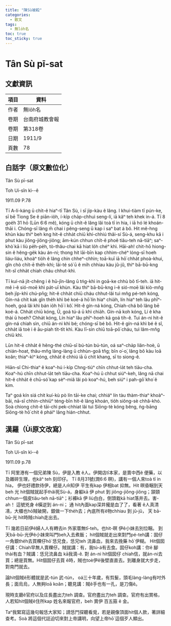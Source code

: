 ```yaml
---
title: "陳Sù被殺"
categories:
  - 散文
tags:
  - 無lo̍h名
toc: true
toc_sticky: true
---
```


# Tân Sù pī-sat

## 文獻資訊

| 項目 | 資料 |
|---|---|
| 作者 | 無lo̍h名 |
| 卷期 | 台南府城教會報 |
| 卷期 | 第318卷 |
| 日期 | 1911/9 |
| 頁數 | 78 |

## 白話字（原文數位化）

Tân Sù pī-sat

Toh Uí-sîn kì--ê

1911.09 P.78

Tī A-lí-káng ū chi̍t-ê hiaⁿ-tī Tân Sù, i sī ji̍p-kàu ê lâng. I khui-tiàm tī pún-ke, sī bē Tiong Se ê piān-io̍h, í-ki̍p cha̍p-chhuì seng-lí, iā kâⁿ teh khek ìn-á. Tī 8 goe̍h 31 hō (Lūn 6:6 mê), kóng ū chi̍t-ê lâng lâi toà tī in hia, i iā hó lé khoán-thāi i. Chóng-sī lâng m̄ chai i pêng-seng ū kap i saⁿ bat á bô. Hit mê-hng khùn kàu thiⁿ beh kng hit-ê chha̍t chiū khí-chhiú thâi-sí Sù-á, seng-khu kā i phut kàu jiông-jiông-jiông; ām-kún chhun chi̍t-ê phoê tiâu-teh nā-tiāⁿ; saⁿ-khò͘ kā i liù pe̍h-pe̍h, tò-thâu-chai kā hiat lo̍h chéⁿ khì. Hāi-ah! chit-hō hiong-sin ê hêng-ge̍k kàu án-ni; thong hit lāi-bīn kap chhim-chéⁿ lóng-sī hoeh liáu-liáu, khoàⁿ tio̍h ê lâng chin chheⁿ-chhìn; toā-kuī iā hō͘ chha̍t phoà-khui, gîn chò chi̍t-ē the̍h-khì; lāi-té só͘ ū ê mi̍h chhiau kàu jû-jû, thiⁿ bā-bū-kng hit-sî chha̍t chiah cháu chhut-khì.

Tī kuí-nā ji̍t-chêng i ê hū-jîn-lâng ū tńg-khì in goā-ke chhù bô tī-teh. iā hit-mê i-ê sió-moē khì pa̍t-uī khùn. Kàu thiⁿ bā-bū-kng i-ê sió-moē lâi kiò-mn̂g beh ji̍p-khì chú-pn̄g; hit-ê chha̍t chiū cháu chhut-lâi tuì mn̂g pé-teh kóng, Gín-ná chi̍t kak gîn the̍h khì bé koé-á hō͘ lín hiaⁿ chia̍h, lín hiaⁿ teh lâu phīⁿ-hoeh, goá lâi khì bán io̍h hō͘ i kô͘. Hit-ê gín-ná kóng, Chiah-chá bô lâng bē koé-á. Chha̍t chiū kóng, Ū, goá tú-á ū khì chia̍h. Gín-nā koh kóng, Lí ê kha thài ū hoeh? Chha̍t kóng, Lín hiaⁿ lâu phīⁿ-hoeh kā goá tih-ê. Tuì án-ni hit-ê gín-ná chiah sìn, chiū án-ni khì bé; chóng-sī bé bô. Hit-ê gín-ná khì bé ê sî, chha̍t iā toè i ê āu-piah ti̍t-ti̍t khì. Kàu lī-sin chiū toā-pō͘ cháu, tuì lâm-mn̂g chiū khì.

Lūn hit-ê chha̍t ê hêng-thé chiū-sī bú-tún bú-tún, oá saⁿ-cha̍p liân-hoè, ū chián-hoat, thâu-mn̂g làng-làng ū chhùn-goā tn̂g; bīn o͘-o͘, lâng bô kàu loā koân; thiaⁿ-kìⁿ kóng, chha̍t ê chhiú iā ū chi̍t khang, sī to siong-ê.

Hiān-sî Chi-thiaⁿ ê koaⁿ-hú í-ki̍p Chng-tiúⁿ chīn chhut-la̍t teh tiāu-cha. Koaⁿ-hú chīn chhut-la̍t teh tiāu-cha. Koaⁿ-hú ū chhut siúⁿ-keh, lâng nā chai hit-ê chha̍t ê chū-só͘ kap sèⁿ-miâ lâi pò koaⁿ-hú, beh siúⁿ i pah-gō͘ kho͘ ê kim.

Taⁿ goá kín siá chit kuí-kù pò lín tāi-ke chai; chhiáⁿ lín tàu thàm-thiaⁿ khoàⁿ-bāi, nā-sī chhin-chhiūⁿ téng-bīn hit-ê lâng khoán, tio̍h siông-sè chhâ-khó. Soà chiong chit-ê tāi-chì pek-chhiat lâi tuì Siōng-tè kóng bêng, ǹg-bāng Siōng-tè hō͘ chit ê pháiⁿ lâng hián-chhut.

## 漢羅（Ùi原文改寫）

Tân Sù pī-sat

Toh Uí-sîn kì--ê

1911.09 p.78

Tī 阿里港有一個兄弟陳 Sù，伊是入教 ê人。伊開店tī本家，是賣中西ê 便藥，以及雜碎生理，也kâⁿ teh 刻印仔。 Tī 8月31號(潤6:6 暝)，講有一個人來toà tī in hia， 伊也好禮款待伊，總是人m̄知伊 平生有kap 伊相bat 抑無。Hit 暝昏睏到天 beh 光 hit個賊就起手thâi死Sù-á，身軀kā 伊 phut 到 jiông-jiông-jiông；頷頸chhun一個皮tiâu-teh nā-tiāⁿ；衫褲kā 伊 liù白白，倒頭栽kā hiat落井去。害-ah！ 這號兇身 ê橫逆到 án-ni； 通 hit內面kap深井攏是血了了，看著 ê人真清凊，大櫃也hō͘賊破開，銀做一下the̍h去；內底所有ê物chhiau 到 jû-jû， 天 bā-bū-光 hit時賊chiah走出去。

Tī 幾若日前伊ê婦人人有轉去in 外家厝無tī-teh。也hit-暝 伊ê小妹去別位睏。 到天bā-bū-光伊ê小妹來叫門beh入去煮飯； hit個賊就走出來對門pé-teh講：囡仔一角銀the̍h去買粿仔hō͘ 恁兄食，恁兄teh 流鼻血，我來去挽藥 hō͘ 伊糊。 Hit個囡仔講：Chiah早無人賣粿仔。賊就講：有，我tú-á有去食。囡仔koh講：你ê 腳 thài有血？賊講：恁兄流鼻血 kā我滴-ê. 對 án-ni hit個囡仔 chiah信，就án-ni去買；總是買無。Hit個囡仔去買 ê時，賊也toè伊ê後壁直直去。到離身就大步走，對南門就去。

論hit個賊ê形體就是武-tún 武-tún， oá三十年歲，有剪髮，頭毛làng-làng有吋外長；面烏烏，人無夠loā koân；聽見講：賊ê手也有一孔，是刀傷ê。

現時支廳ê官府以及庄長盡出力teh 調查。官府盡出力teh 調查。官府有出賞格，人若知hit個賊ê住所kap 姓名來報官府，beh 賞伊 百五箍 ê 金。

Taⁿ我緊寫這幾句報恁大家知；請恁鬥探聽看覓，若是親像頂面hit個人款，著詳細查考。Soà 將這個代誌迫切來對上帝講明，向望上帝hō͘ 這個歹人顯出。
